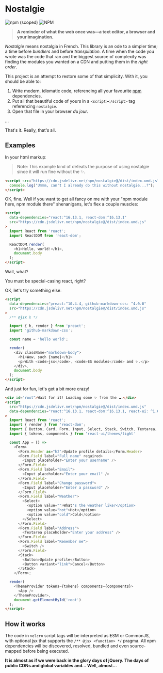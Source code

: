 # Nostalgie

![npm (scoped)](https://img.shields.io/npm/v/nostalgie?style=flat-square)
![NPM](https://img.shields.io/npm/l/nostalgie?style=flat-square)

> **A reminder of what the web once was—a text editor, a browser and your imagination.**

_Nostalgie_ means nostalgia in French. This library is an ode to a simpler time; a time before _bundlers_ and before _transpilation_. A time when the code you wrote was the code that ran and the biggest source of complexity was finding the modules you wanted on a CDN and putting them in the _right order_.

This project is an attempt to restore some of that simplicity. With it, you should be able to:

1. Write modern, idiomatic code, referencing all your favourite [npm](https://npmjs.com) dependencies.
2. Put all that beautiful code of yours in a `<script></script>` tag referencing `nostalgie`.
3. Open that file in your browser _du jour_.

...

That's it. Really, that's all.

## Examples

In your html markup:

> Note: This example kind of defeats the purpose of using nostalgie since it will run fine without the ✨.

```html
<script src="https://cdn.jsdelivr.net/npm/nostalgie@/dist/index.umd.js">
  console.log("Ummm, can't I already do this without nostalgie...?");
</script>
```

OK, fine. Well if you want to get all fancy on me with your "npm module here, npm module there" shenanigans, let's flex a couple muscles:

```html
<script
  data-dependencies="react:^16.13.1, react-dom:^16.13.1"
  src="https://cdn.jsdelivr.net/npm/nostalgie@/dist/index.umd.js"
>
  import React from 'react';
  import ReactDOM from 'react-dom';

  ReactDOM.render(
    <h1>Hello, world!</h1>,
    document.body
  );
</script>
```

Wait, what?

You must be special-casing react, right?

OK, let's try something else:

```html
<script
  data-dependencies="preact:^10.4.4, github-markdown-css: ^4.0.0"
  src="https://cdn.jsdelivr.net/npm/nostalgie@/dist/index.umd.js"
>
  /** @jsx h */

  import { h, render } from 'preact';
  import 'github-markdown-css';

  const name = 'hello world';

  render(
    <div className="markdown-body">
      <h1>Wow, such {name}</h1>
      <p>With <code>jsx</code>, <code>ES modules</code> and ✨.</p>
    </div>,
    document.body
  );
</script>
```

And just for fun, let's get a bit more crazy!

```html
<div id="root">Wait for it! Loading some ✨ from the ☁️.</div>
<script
  src="https://cdn.jsdelivr.net/npm/nostalgie@/dist/index.umd.js"
  data-dependencies="react:^16.13.1, react-dom:^16.13.1, react-ui: ^1.0.0-beta.26"
>
  import React from 'react';
  import { render } from 'react-dom';
  import { Button, Card, Form, Input, Select, Stack, Switch, Textarea, ThemeProvider } from 'react-ui';
  import { tokens, components } from 'react-ui/themes/light'

  const App = () =>
    <Form>
      <Form.Header as="h2">Update profile details</Form.Header>
      <Form.Field label="Full name" required>
        <Input placeholder="Enter your username" />
      </Form.Field>
      <Form.Field label="Email">
        <Input placeholder="Enter your email" />
      </Form.Field>
      <Form.Field label="Change password">
        <Input placeholder="Enter a password" />
      </Form.Field>
      <Form.Field label="Weather">
        <Select>
          <option value="">What's the weather like?</option>
          <option value="hot">Hot</option>
          <option value="cold">Cold</option>
        </Select>
      </Form.Field>
      <Form.Field label="Address">
        <Textarea placeholder="Enter your address" />
      </Form.Field>
      <Form.Field label="Remember me">
        <Switch />
      </Form.Field>
      <Stack>
        <Button>Update profile</Button>
        <Button variant="link">Cancel</Button>
      </Stack>
    </Form>;

  render(
    <ThemeProvider tokens={tokens} components={components}>
      <App />
    </ThemeProvider>,
    document.getElementById('root')
  );
</script>
```

## How it works

The code in `velcro` script tags will be interpreted as ESM or CommonJS, with optional jsx that supports the `/** @jsx <function> */` pragma. All npm dependencies will be discovered, resolved, bundled and even source-mapped before being executed.

**It is almost as if we were back in the glory days of jQuery. The days of public CDNs and global variables and... Well, almost...**
